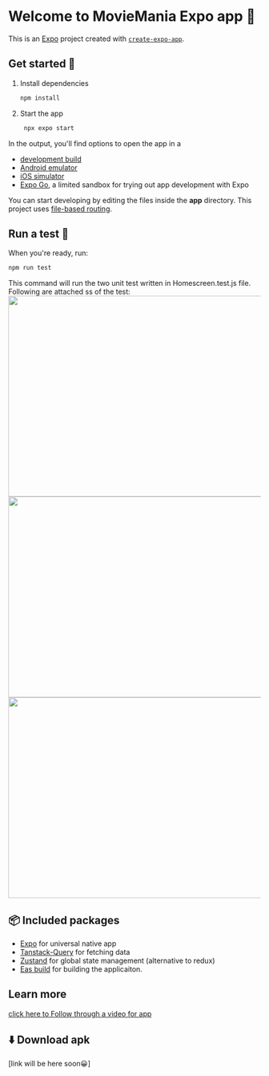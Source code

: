 # Welcome to MovieMania Expo app 👋

This is an [Expo](https://expo.dev) project created with [`create-expo-app`](https://www.npmjs.com/package/create-expo-app).

## Get started 🏁

1. Install dependencies

   ```bash
   npm install
   ```

2. Start the app

   ```bash
    npx expo start
   ```

In the output, you'll find options to open the app in a

- [development build](https://docs.expo.dev/develop/development-builds/introduction/)
- [Android emulator](https://docs.expo.dev/workflow/android-studio-emulator/)
- [iOS simulator](https://docs.expo.dev/workflow/ios-simulator/)
- [Expo Go](https://expo.dev/go), a limited sandbox for trying out app development with Expo

You can start developing by editing the files inside the **app** directory. This project uses [file-based routing](https://docs.expo.dev/router/introduction).

## Run a test 🧪

When you're ready, run:

```bash
npm run test
```

This command will run the two unit test written in Homescreen.test.js file. Following are attached ss of the test:</br>
<img src="https://github.com/user-attachments/assets/4c394f89-a2be-47f8-be44-02ac9cedafe0" data-canonical-src="https://github.com/user-attachments/assets/4c394f89-a2be-47f8-be44-02ac9cedafe0" width="700" height="400" />
<img src="https://github.com/user-attachments/assets/945e2c11-f5dd-44e1-b100-12581069c931" data-canonical-src="https://github.com/user-attachments/assets/945e2c11-f5dd-44e1-b100-12581069c931" width="700" height="400" />
<img src="https://github.com/user-attachments/assets/4c394f89-a2be-47f8-be44-02ac9cedafe0" data-canonical-src="https://github.com/user-attachments/assets/55efcee9-ec9e-4857-976e-09cdff603224" width="700" height="400" />

## 📦 Included packages
- [Expo](https://docs.expo.dev/) for universal native app
- [Tanstack-Query](https://tanstack.com/) for fetching data
- [Zustand](https://zustand.docs.pmnd.rs/getting-started/introduction) for global state management (alternative to redux)
- [Eas build](https://docs.expo.dev/build/setup/) for building the applicaiton.

## Learn more

[click here to Follow through a video for app](https://drive.google.com/file/d/1aeFQFWvgk_sx0qqAtMV0UkyV15pKUb9g/view?usp=sharing)


## ⬇️ Download apk
[link will be here soon😀]



